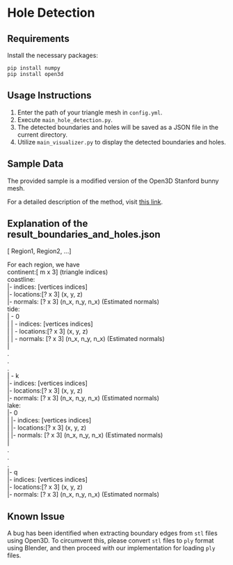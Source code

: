 # Hole Detection

## Requirements
Install the necessary packages:
```
pip install numpy
pip install open3d
```

## Usage Instructions
1. Enter the path of your triangle mesh in `config.yml`.
2. Execute `main_hole_detection.py`.
3. The detected boundaries and holes will be saved as a JSON file in the current directory.
4. Utilize `main_visualizer.py` to display the detected boundaries and holes.

## Sample Data
The provided sample is a modified version of the Open3D Stanford bunny mesh.

For a detailed description of the method, visit [this link](https://arxiv.org/abs/2311.12466).

## Explanation of the result_boundaries_and_holes.json  
[ Region1, Region2, ...]  

For each region, we have  
continent:[ m x 3] (triangle indices)  
coastline:  
|- indices:  [vertices indices]  
|- locations:[? x 3] (x, y, z)  
|- normals:  [? x 3] (n_x, n_y, n_x) (Estimated normals)  
tide:  
| - 0  
|   | - indices:  [vertices indices]  
|   | - locations:[? x 3] (x, y, z)  
|   | - normals:  [? x 3] (n_x, n_y, n_x) (Estimated normals)  
|  
.  
.  
.  
| - k  
   |- indices:  [vertices indices]  
   |- locations:[? x 3] (x, y, z)  
   |- normals:  [? x 3] (n_x, n_y, n_x) (Estimated normals)  
lake:  
|- 0  
|  |- indices:  [vertices indices]  
|  |- locations:[? x 3] (x, y, z)  
|  |- normals:  [? x 3] (n_x, n_y, n_x) (Estimated normals)  
|  
.  
.  
.  
|- q  
   |- indices:  [vertices indices]  
   |- locations:[? x 3] (x, y, z)  
   |- normals:  [? x 3] (n_x, n_y, n_x) (Estimated normals)  
   
## Known Issue
A bug has been identified when extracting boundary edges from `stl` files using Open3D. To circumvent this, please convert `stl` files to `ply` format using Blender, and then proceed with our implementation for loading `ply` files.
